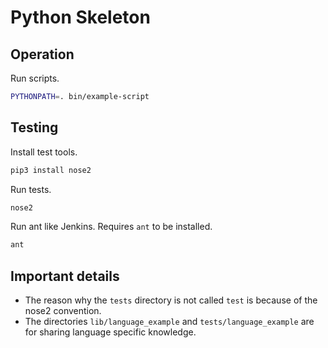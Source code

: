 # Python Skeleton


## Operation

Run scripts.

```sh
PYTHONPATH=. bin/example-script
```


## Testing

Install test tools.

```sh
pip3 install nose2
```

Run tests.

```sh
nose2
```

Run ant like Jenkins. Requires `ant` to be installed.

```sh
ant
```


## Important details

* The reason why the `tests` directory is not called `test` is because of the nose2 convention.
* The directories `lib/language_example` and `tests/language_example` are for sharing language specific knowledge.
